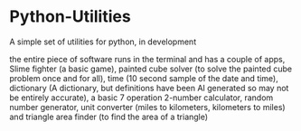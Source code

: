 # Python-Utilities
A simple set of utilities for python, in development

the entire piece of software runs in the terminal and has a couple of apps, Slime fighter (a basic game), painted cube solver (to solve the painted cube problem once and for all), time (10 second sample of the date and time), dictionary (A dictionary, but definitions have been AI generated so may not be entirely accurate), a basic 7 operation 2-number calculator, random number generator, unit converter (miles to kilometers, kilometers to miles) and triangle area finder (to find the area of a triangle)
